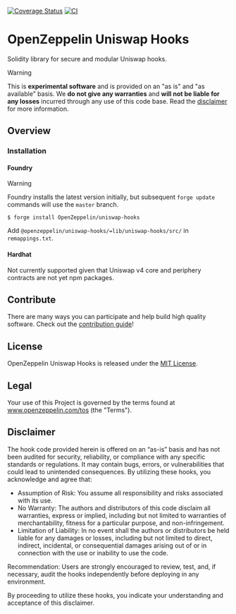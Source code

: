 [![Coverage Status](https://codecov.io/gh/OpenZeppelin/uniswap-hooks/graph/badge.svg)](https://codecov.io/gh/OpenZeppelin/uniswap-hooks)
[![CI](https://github.com/OpenZeppelin/uniswap-hooks/actions/workflows/checks.yml/badge.svg)](https://github.com/OpenZeppelin/uniswap-hooks/actions/workflows/checks.yml)

# OpenZeppelin Uniswap Hooks

Solidity library for secure and modular Uniswap hooks.

> [!WARNING]
> This is **experimental software** and is provided on an "as is" and "as available" basis. We **do not give any warranties** and **will not be liable for any losses** incurred through any use of this code base. Read the [disclaimer](#disclaimer) for more information.

## Overview

### Installation

#### Foundry

> [!WARNING]
> Foundry installs the latest version initially, but subsequent `forge update` commands will use the `master` branch.

```
$ forge install OpenZeppelin/uniswap-hooks
```

Add `@openzeppelin/uniswap-hooks/=lib/uniswap-hooks/src/` in `remappings.txt`.
#### Hardhat

Not currently supported given that Uniswap v4 core and periphery contracts are not yet npm packages.

## Contribute

There are many ways you can participate and help build high quality software. Check out the [contribution guide](CONTRIBUTING.md)!

## License

OpenZeppelin Uniswap Hooks is released under the [MIT License](LICENSE).

## Legal

Your use of this Project is governed by the terms found at www.openzeppelin.com/tos (the "Terms").

## Disclaimer

The hook code provided herein is offered on an “as-is” basis and has not been audited for security, reliability, or compliance with any specific standards or regulations. It may contain bugs, errors, or vulnerabilities that could lead to unintended consequences. By utilizing these hooks, you acknowledge and agree that:

- Assumption of Risk: You assume all responsibility and risks associated with its use.
- No Warranty: The authors and distributors of this code disclaim all warranties, express or implied, including but not limited to warranties of merchantability, fitness for a particular purpose, and non-infringement.
- Limitation of Liability: In no event shall the authors or distributors be held liable for any damages or losses, including but not limited to direct, indirect, incidental, or consequential damages arising out of or in connection with the use or inability to use the code.

Recommendation: Users are strongly encouraged to review, test, and, if necessary, audit the hooks independently before deploying in any environment.

By proceeding to utilize these hooks, you indicate your understanding and acceptance of this disclaimer.
